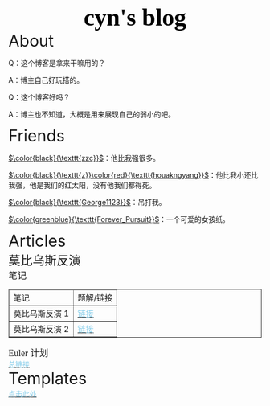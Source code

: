 <div align = "center">
    <font size="8" color="black" style="font-family:SontTi">
        <b>
            cyn's blog
        </b>
    </font>
</div>

<div algin="center">
    <font size="6">
        About
    </font>
</div>

Q：这个博客是拿来干嘛用的？

A：博主自己好玩搭的。

Q：这个博客好吗？

A：博主也不知道，大概是用来展现自己的弱小的吧。

<div algin="left">
    <font size="6">
        Friends
    </font>
</div>

[$\color{black}{\texttt{zzc}}$](https://www.cnblogs.com/zzctommy)：他比我强很多。

[$\color{black}{\texttt{z}}\color{red}{\texttt{houakngyang}}$](https://www.cnblogs.com/zkyJuruo)：他比我小还比我强，他是我们的红太阳，没有他我们都得死。

[$\color{black}{\texttt{George1123}}$](https://www.cnblogs.com/george1123)：吊打我。

[$\color{greenblue}{\texttt{Forever_Pursuit}}$](https://www.luogu.com.cn/blog/ForeverPursuit/)：一个可爱的女孩纸。

<div algin="left">
    <font size="6">
        Articles
    </font>
</div>

<div algin="left">
    <font size="5" style="font-family:SontTi">
        莫比乌斯反演
    </font>
</div>

<div algin="left">
    <font size="4" style="font-family:SontTi">
        笔记
    </font>
</div>

<div>
    <body>
        <table border="1">
            <thead>
                <tr>
                    <td>笔记</td><td>题解/链接</td>
            	</tr>
            </thead>
            <tr>
                <td>莫比乌斯反演 1</td>
                <td>
                    <a href="https://cyn2006.github.io/2020/09/23/mobius1">
                        <font color="skyblue">
                            链接
                        </font>
                    </a>
                </td>
            </tr>
            <tr>
                <td>莫比乌斯反演 2</td>
                <td>
                    <a href="https://cyn2006.github.io/2020/09/26/mobius2">
                        <font color="skyblue">
                            链接
                        </font>
                    </a>
                </td>
            </tr>
        </table>
    </body>
</div>

<div algin="left">
    <font size="4" style="font-family:SontTi">
        Euler 计划
    </font>
</div>

<div>
    <a href="https://cyn2006.github.io/Euler/solution">
        <font color="skyblue">
            总链接
        </font>
    </a>
</div>

<div align="left">
    <font size="6">
        Templates
    </font>
</div>

<div>
    <a href="https://cyn2006.github.io/templates">
        <font color="skyblue">
        	点击此处
        </font>
    </a>
</div>

